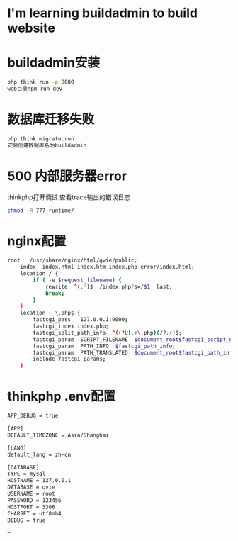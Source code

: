 # I'm learning buildadmin to build website
# buildadmin安装
```sh
php think run -p 8000
web目录npm run dev
```
# 数据库迁移失败
```sh
php think migrate:run
安装创建数据库名为buildadmin
```
# 500 内部服务器error

thinkphp打开调试
查看trace输出的错误日志

```sh
chmod -R 777 runtime/
```

# nginx配置

```sh
root   /usr/share/nginx/html/qvie/public;
    index  index.html index.htm index.php error/index.html;
    location / {
        if (!-e $request_filename) {
            rewrite  ^(.*)$  /index.php?s=/$1  last;
            break;
        }
    }
    location ~ \.php$ {
        fastcgi_pass   127.0.0.1:9000;
        fastcgi_index index.php;
        fastcgi_split_path_info  ^((?U).+\.php)(/?.+)$;
        fastcgi_param  SCRIPT_FILENAME  $document_root$fastcgi_script_name;
        fastcgi_param  PATH_INFO  $fastcgi_path_info;
        fastcgi_param  PATH_TRANSLATED  $document_root$fastcgi_path_info;
        include fastcgi_params;
    }
```

# thinkphp .env配置
```sh
APP_DEBUG = true

[APP]
DEFAULT_TIMEZONE = Asia/Shanghai

[LANG]
default_lang = zh-cn

[DATABASE]
TYPE = mysql
HOSTNAME = 127.0.0.1
DATABASE = qvie
USERNAME = root
PASSWORD = 123456
HOSTPORT = 3306
CHARSET = utf8mb4
DEBUG = true

~              
```